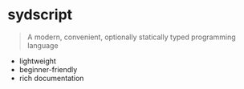 <!-- _coverpage.md -->

# sydscript

> A modern, convenient, optionally statically typed programming language

- lightweight
- beginner-friendly
- rich documentation